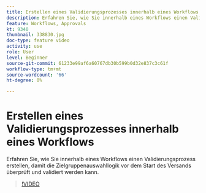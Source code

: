 ```yaml
---
title: Erstellen eines Validierungsprozesses innerhalb eines Workflows
description: Erfahren Sie, wie Sie innerhalb eines Workflows einen Validierungsprozess erstellen, damit die Zielgruppenauswahllogik vor dem Start des Versands überprüft und validiert werden kann.
feature: Workflows, Approvals
kt: 9340
thumbnail: 338830.jpg
doc-type: feature video
activity: use
role: User
level: Beginner
source-git-commit: 61233e99af6a60767db30b599b0d32e837c3c61f
workflow-type: tm+mt
source-wordcount: '66'
ht-degree: 0%

---
```



# Erstellen eines Validierungsprozesses innerhalb eines Workflows

Erfahren Sie, wie Sie innerhalb eines Workflows einen Validierungsprozess erstellen, damit die Zielgruppenauswahllogik vor dem Start des Versands überprüft und validiert werden kann.

>[!VIDEO](https://video.tv.adobe.com/v/338830?quality=12)
